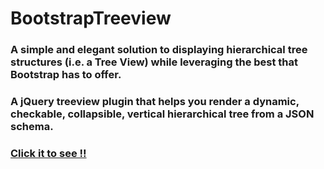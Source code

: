 # BootstrapTreeview


### A simple and elegant solution to displaying hierarchical tree structures (i.e. a Tree View) while leveraging the best that Bootstrap has to offer.


### A jQuery treeview plugin that helps you render a dynamic, checkable, collapsible, vertical hierarchical tree from a JSON schema.


### [Click it to see !!](https://kinnera01.github.io/BootstrapTreeview/)

